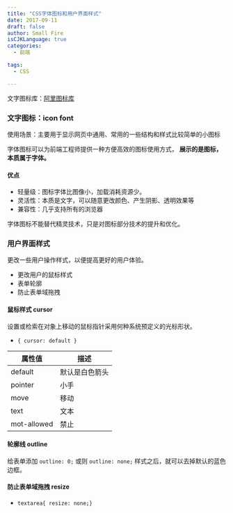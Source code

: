 ```yaml
---
title: "CSS字体图标和用户界面样式"
date: 2017-09-11
draft: false
author: Small Fire
isCJKLanguage: true
categories: 
  - 前端

tags: 
  - CSS

---
```


文字图标库：[阿里图标库](https://www.iconfont.cn/)

### 文字图标：icon font

使用场景：主要用于显示网页中通用、常用的一些结构和样式比较简单的小图标

字体图标可以为前端工程师提供一种方便高效的图标使用方式， **展示的是图标，本质属于字体。**

#### 优点

- 轻量级：图标字体比图像小，加载消耗资源少。
- 灵活性：本质是文字，可以随意更改颜色、产生阴影、透明效果等
- 兼容性：几乎支持所有的浏览器

字体图标不能替代精灵技术，只是对图标部分技术的提升和优化。

### 用户界面样式

更改一些用户操作样式，以便提高更好的用户体验。

- 更改用户的鼠标样式
- 表单轮廓
- 防止表单域拖拽

#### 鼠标样式 cursor

设置或检索在对象上移动的鼠标指针采用何种系统预定义的光标形状。

- `{ cursor: default }`

| 属性值      | 描述           |
| ----------- | -------------- |
| default     | 默认是白色箭头 |
| pointer     | 小手           |
| move        | 移动           |
| text        | 文本           |
| mot-allowed | 禁止           |

#### 轮廓线 outline

给表单添加 `outline: 0;` 或则 `outline: none;` 样式之后，就可以去掉默认的蓝色边框。

#### 防止表单域拖拽 resize

- `textarea{ resize: none;}`

